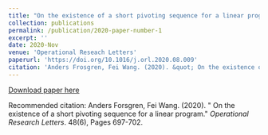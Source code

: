 ```yaml
---
title: "On the existence of a short pivoting sequence for a linear program"
collection: publications
permalink: /publication/2020-paper-number-1
excerpt: ''
date: 2020-Nov
venue: 'Operational Reseach Letters'
paperurl: 'https://doi.org/10.1016/j.orl.2020.08.009'
citation: 'Anders Frosgren, Fei Wang. (2020). &quot; On the existence of a short pivoting sequence for a linear program.&quot; <i>Operational Research Letters</i>. 48(6), Pages 697-702.'
---
```


[Download paper here](https://doi.org/10.1016/j.orl.2020.08.009)

Recommended citation: Anders Forsgren, Fei Wang. (2020). &quot; On the existence of a short pivoting sequence for a linear program.&quot; <i>Operational Research Letters</i>. 48(6), Pages 697-702.
